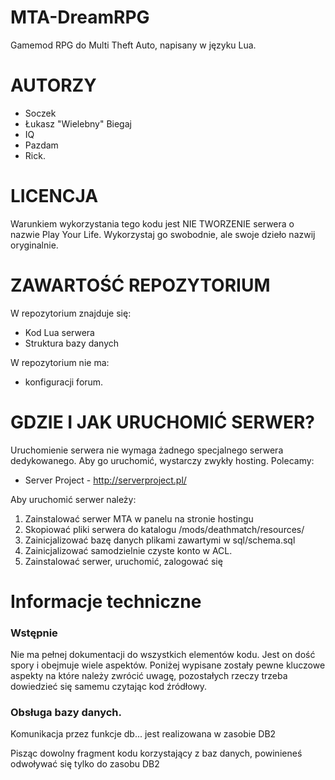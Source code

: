 # MTA-DreamRPG
Gamemod RPG do Multi Theft Auto, napisany w języku Lua.
# AUTORZY
- Soczek
- Łukasz "Wielebny" Biegaj
- IQ
- Pazdam
- Rick.
# LICENCJA
Warunkiem wykorzystania tego kodu jest NIE TWORZENIE serwera o nazwie Play Your Life. Wykorzystaj go swobodnie, ale swoje dzieło nazwij oryginalnie.
# ZAWARTOŚĆ REPOZYTORIUM

W repozytorium znajduje się:
- Kod Lua serwera
- Struktura bazy danych


W repozytorium nie ma:
- konfiguracji forum.

# GDZIE I JAK URUCHOMIĆ SERWER?
Uruchomienie serwera nie wymaga żadnego specjalnego serwera dedykowanego. Aby go uruchomić, wystarczy zwykły hosting. Polecamy:
- Server Project - http://serverproject.pl/

Aby uruchomić serwer należy:
1. Zainstalować serwer MTA w panelu na stronie hostingu
2. Skopiować pliki serwera do katalogu /mods/deathmatch/resources/
4. Zainicjalizować bazę danych plikami zawartymi w sql/schema.sql
5. Zainicjalizować samodzielnie czyste konto w ACL.
7. Zainstalować serwer, uruchomić, zalogować się

Informacje techniczne
========================================================================

### Wstępnie

Nie ma pełnej dokumentacji do wszystkich elementów kodu. Jest on dość spory i obejmuje wiele aspektów. Poniżej wypisane zostały pewne kluczowe aspekty na które należy zwrócić uwagę, pozostałych rzeczy trzeba dowiedzieć się samemu czytając kod źródłowy.

### Obsługa bazy danych.

Komunikacja przez funkcje db... jest realizowana w zasobie DB2

Pisząc dowolny fragment kodu korzystający z baz danych, powinieneś odwoływać się tylko do zasobu DB2
